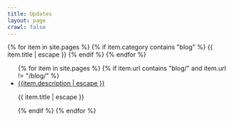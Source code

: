 ```yaml
---
title: Updates
layout: page
crawl: false
---
```



{% for item in site.pages %}
{% if item.category contains "blog" %}
{{ item.title | escape }}
{% endif %}
{% endfor %}

<ul class="list-group list-group-flush">
{% for item in site.pages %}
{% if item.url contains "blog/" and item.url != "/blog/" %}
<li class="list-group-item">
<a href="{{site.baseurl}}{{item.url}}">{{item.description | escape }}</a>
<p class="excerpt">{{ item.title | escape }}</p>
</li>
{% endif %}
{% endfor %}
</ul>
